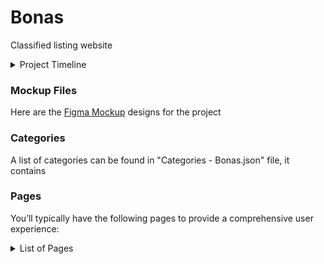 # Bonas
Classified listing website 

<details>
  <summary>Project Timeline</summary>

Here's a weekly breakdown with expected results for each phase of developing the classified listing website with Next.js:

### **Week 1: Project Setup and Initial Planning**

**Tasks:**

- **Kickoff Meeting:** Define project scope, objectives, and roles.
- **Research and Tools Setup:** Select tools and set up the development environment.
- **Design and Planning:** Draft wireframes, user flow diagrams, and plan database schema.
- **Project Initialization:** Set up the Next.js project and initial project structure.

**Expected Results:**

- A clear project plan and timeline.
- Development environment ready and configured.
- Initial project structure in place.
- Wireframes and database schema drafted.

* * *

### **Week 2: Database Design and Authentication**

**Tasks:**

- **Database Design and Integration:** Design and implement the database schema; set up the database.
- **User Authentication and Authorization:** Integrate authentication (e.g., NextAuth.js) and set up user roles.

**Expected Results:**

- Database schema implemented and connected.
- User authentication system integrated and functioning.
- Basic user roles and permissions established.

* * *

### **Week 3: Basic Listing Functionality**

**Tasks:**

- **CRUD Operations for Listings:** Develop create, read, update, and delete functionality for listings.
- **UI Components for Listings:** Implement the basic UI components to display and manage listings.

**Expected Results:**

- Functional CRUD operations for listings.
- Basic listing interface developed and operational.

* * *

### **Week 4: User Profiles and Dashboard**

**Tasks:**

- **User Profile Pages:** Develop pages where users can view and edit their profiles.
- **User Dashboard:** Implement dashboard functionality for users to manage their listings.

**Expected Results:**

- User profile pages completed and functioning.
- User dashboard developed and users can manage their listings.

* * *

### **Week 5: Search, Filtering, and Payment Integration**

**Tasks:**

- **Search Functionality:** Implement search capabilities for listings.
- **Filters and Sorting:** Add filters and sorting options for listings.
- **Payment Integration:** Integrate a payment system (e.g., Stripe) and implement payment processing for premium listings.

**Expected Results:**

- Search and filtering functionalities operational.
- Payment system integrated and tested.

* * *

### **Week 6: Notifications, Messaging, and Refinement**

**Tasks:**

- **Notifications:** Add email notifications for user actions.
- **Messaging System:** Implement in-app messaging or chat functionality.
- **UI/UX Refinement:** Refine UI components and improve user experience based on feedback.

**Expected Results:**

- Notification system functioning.
- In-app messaging or chat implemented.
- UI/UX improvements made based on initial feedback.

* * *

### **Week 7: Testing and Deployment Preparation**

**Tasks:**

- **Testing:** Perform comprehensive testing (unit, integration, end-to-end).
- **Deployment Preparation:** Set up production environment (e.g., Vercel for Next.js) and ensure security and performance optimizations.

**Expected Results:**

- All major bugs identified and fixed.
- Production environment prepared and optimized.
- Application ready for deployment.

* * *

### **Week 8: Launch and Post-Launch Support**

**Tasks:**

- **Launch:** Deploy the application to production.
- **Post-Launch Monitoring:** Monitor the application for any immediate issues and address them.
- **Post-Launch Adjustments:** Gather user feedback and make necessary adjustments or fixes.

**Expected Results:**

- Successful deployment of the application.
- Initial issues identified and resolved.
- Application adjustments based on user feedback completed.

This roadmap should guide the development process effectively while ensuring each key aspect of the project is addressed within the given timeframe.


</details>


### Mockup Files 
Here are the 
[Figma Mockup](https://www.figma.com/design/muQYHATICXzmA2kskIk0Kn/Bonas---Classified-Listing?node-id=0-1&t=htQLTlKuTEYD8137-1) designs for the project 


### Categories 

A list of categories can be found in "Categories - Bonas.json" file, it contains 


### Pages 

You’ll typically have the following pages to provide a comprehensive user experience:

<details>
  <summary>List of Pages</summary>
  

**1. Home Page** : Overview of categories, featured listings, search bar, promotional banners, and links to popular or new listings.

**2. Category Pages** : Lists of subcategories, filters (e.g., location, price range), and sorting options (e.g., newest, price low to high).

**3. Listing Details Page** : Detailed information about a specific listing, including photos, description, price, seller contact details, and location map.

**4. Search Results Page** : Displays results based on user queries, with options to refine the search using filters and sorting options.

**5. Submit a Listing Page** : Form for users to create and submit their own listings, including fields for title, description, price, photos, and category selection.

**6. User Profile Page** : User information, listing history, saved searches, and account settings.

**7. Dashboard (for Admins)** : Tools for managing users, listings, categories, and site content; includes analytics and reporting features.

**8. Login/Register Page** : Forms for user registration, login, and password recovery.

**9. About Us Page** : Information about the website’s mission, team, and history.

**10. Contact Us Page** : Contact form, email addresses, phone numbers, and office location.

**11. FAQ Page** : Commonly asked questions and their answers.

**12. Terms and Conditions Page** : Legal agreements and policies governing the use of the website.

**13. Privacy Policy Page** : Details on how user data is collected, used, and protected.

**14. Blog/News Page** : Articles, updates, and news related to the website or relevant topics.

**15. Testimonials/Reviews Page** : User reviews and feedback about the website or specific listings.
</details>
